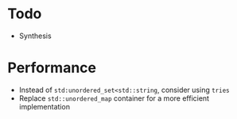# Todo
- Synthesis


# Performance
- Instead of `std:unordered_set<std::string`, consider using `tries`
- Replace `std::unordered_map` container for a more efficient implementation
